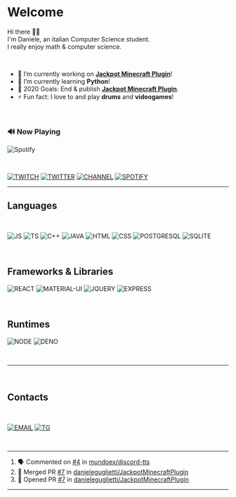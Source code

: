 
# Welcome

<p>Hi there 👋🏻 <br/>
I'm Daniele, an italian Computer Science student.<br/>
I really enjoy math & computer science.</p>

<br/>

- 🔭 I’m currently working on **[Jackpot Minecraft Plugin](https://github.com/danieleguglietti/JackpotMinecraftPlugin)**!
- 📖 I’m currently learning **Python**!
- 🥅 2020 Goals: End & publish **[Jackpot Minecraft Plugin](https://github.com/danieleguglietti/JackpotMinecraftPlugin)**.
- ⚡ Fun fact: I love to and play **drums** and **videogames**!

<br/>


### 🔊 Now Playing

![Spotify](https://novatorem.danieleguglietti.vercel.app/api/spotify)

<br/>

[![TWITCH](https://img.shields.io/badge/zL1ghT__%20-%239146FF.svg?&style=for-the-badge&logo=Twitch&logoColor=white)](https://www.twitch.tv/zl1ght_)
[![TWITTER](https://img.shields.io/badge/@d__guglietti-%231DA1F2.svg?&style=for-the-badge&logo=twitter&logoColor=white)](https://twitter.com/d_guglietti)
[![CHANNEL](https://img.shields.io/badge/zl1ght__-%23FF0000.svg?&style=for-the-badge&logo=youtube&logoColor=white)](https://www.youtube.com/channel/UC9QutyUtsEd9Svsu5KbnlJA/)
[![SPOTIFY](https://img.shields.io/badge/spotify-%231ED760.svg?&style=for-the-badge&logo=spotify&logoColor=white)](https://open.spotify.com/user/5ww3leqjy5khcb7zo2e1gvp7d?si=EBol0E15Q-KVVUzPVjtprA)

---

## Languages

<br/>

![JS](https://img.shields.io/badge/javascript%20-%23323330.svg?&style=for-the-badge&logo=javascript&logoColor=%23F7DF1E)
![TS](https://img.shields.io/badge/typescript%20-%23007ACC.svg?&style=for-the-badge&logo=typescript&logoColor=white)
![C++](https://img.shields.io/badge/c++%20-%2300599C.svg?&style=for-the-badge&logo=c%2B%2B&ogoColor=white)
![JAVA](https://img.shields.io/badge/java-%23ED8B00.svg?&style=for-the-badge&logo=java&logoColor=white)
![HTML](https://img.shields.io/badge/html5%20-%23E34F26.svg?&style=for-the-badge&logo=html5&logoColor=white)
![CSS](https://img.shields.io/badge/css3%20-%231572B6.svg?&style=for-the-badge&logo=css3&logoColor=white)
![POSTGRESQL](https://img.shields.io/badge/postgres-%23316192.svg?&style=for-the-badge&logo=postgresql&logoColor=white)
![SQLITE](https://img.shields.io/badge/sqlite-%2307405e.svg?&style=for-the-badge&logo=sqlite&logoColor=white)

<br/>

## Frameworks & Libraries

![REACT](https://img.shields.io/badge/react%20-%2320232a.svg?&style=for-the-badge&logo=react&logoColor=%2361DAFB)
![MATERIAL-UI](https://img.shields.io/badge/material%20ui%20-%230081CB.svg?&style=for-the-badge&logo=material-ui&logoColor=white)
![JQUERY](https://img.shields.io/badge/jquery%20-%230769AD.svg?&style=for-the-badge&logo=jquery&logoColor=white)
![EXPRESS](https://img.shields.io/badge/express.js%20-%23404d59.svg?&style=for-the-badge)

<br/>

## Runtimes
![NODE](https://img.shields.io/badge/node.js%20-%2343853D.svg?&style=for-the-badge&logo=node.js&logoColor=white)
![DENO](https://img.shields.io/badge/DENO%20-%23000000.svg?&style=for-the-badge&logo=deno&logoColor=white)

<br/>

---
<br/>

## Contacts

<br/>

[![EMAIL](https://img.shields.io/badge/gmail-D14836?&style=for-the-badge&logo=gmail&logoColor=white)](mailto:danieleguglietti@gmail.com)
[![TG](https://img.shields.io/badge/telegram-D14836?color=2CA5E0&style=for-the-badge&logo=telegram&logoColor=white)](https://web.telegram.org/#/im?p=@zl1ght)

<br/>

---

<!--START_SECTION:activity-->
1. 🗣 Commented on [#4](https://github.com/mundoex/discord-tts/issues/4) in [mundoex/discord-tts](https://github.com/mundoex/discord-tts)
2. 🎉 Merged PR [#7](https://github.com/danieleguglietti/JackpotMinecraftPlugin/pull/7) in [danieleguglietti/JackpotMinecraftPlugin](https://github.com/danieleguglietti/JackpotMinecraftPlugin)
3. 💪 Opened PR [#7](https://github.com/danieleguglietti/JackpotMinecraftPlugin/pull/7) in [danieleguglietti/JackpotMinecraftPlugin](https://github.com/danieleguglietti/JackpotMinecraftPlugin)
<!--END_SECTION:activity-->

---
